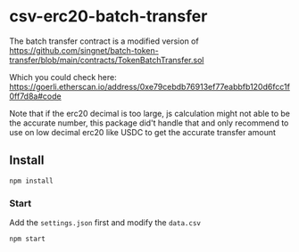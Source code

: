 # csv-erc20-batch-transfer
The batch transfer contract is a modified version of https://github.com/singnet/batch-token-transfer/blob/main/contracts/TokenBatchTransfer.sol

Which you could check here: https://goerli.etherscan.io/address/0xe79cebdb76913ef77eabbfb120d6fcc1f0ff7d8a#code

Note that if the erc20 decimal is too large, js calculation might not able to be the accurate number, this package did't handle that and only recommend to use on low decimal erc20 like USDC to get the accurate transfer amount

## Install
```shell
npm install
```
### Start
Add the `settings.json` first and modify the `data.csv`
```shell
npm start
```
